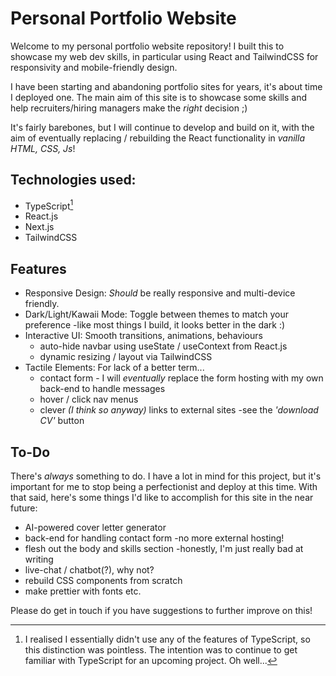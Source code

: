 
# Personal Portfolio Website

Welcome to my personal portfolio website repository!
I built this to showcase my web dev skills, in particular using React and TailwindCSS for responsivity and mobile-friendly design.

I have been starting and abandoning portfolio sites for years, it's about time I deployed one.
The main aim of this site is to showcase some skills and help recruiters/hiring managers make the *right* decision ;)

It's fairly barebones, but I will continue to develop and build on it, with the aim of eventually replacing / rebuilding the React functionality in *vanilla HTML, CSS, Js*!

## Technologies used:

- TypeScript[^1]
- React.js
- Next.js
- TailwindCSS



[^1]: I realised I essentially didn't use any of the features of TypeScript, so this distinction was pointless. The intention was to continue to get familiar with TypeScript for an upcoming project. Oh well...

## Features

- Responsive Design: *Should* be really responsive and multi-device friendly.
- Dark/Light/Kawaii Mode: Toggle between themes to match your preference -like most things I build, it looks better in the dark :) 
- Interactive UI: Smooth transitions, animations, behaviours
  - auto-hide navbar using useState / useContext from React.js
  - dynamic resizing / layout via TailwindCSS
- Tactile Elements: For lack of a better term...
  - contact form - I will *eventually* replace the form hosting with my own back-end to handle messages
  - hover / click nav menus
  - clever *(I think so anyway)* links to external sites -see the *'download CV'* button

## To-Do

There's *always* something to do. I have a lot in mind for this project, but it's important for me to stop being a perfectionist and deploy at this time.
With that said, here's some things I'd like to accomplish for this site in the near future:

- AI-powered cover letter generator
- back-end for handling contact form -no more external hosting!
- flesh out the body and skills section -honestly, I'm just really bad at writing
- live-chat / chatbot(?), why not?
- rebuild CSS components from scratch
- make prettier with fonts etc.

Please do get in touch if you have suggestions to further improve on this!
